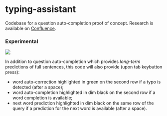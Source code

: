 # typing-assistant
Codebase for a question auto-completion proof of concept.
Research is available on [Confluence](https://igenius.atlassian.net/wiki/spaces/CF/pages/1919025801/Question+auto-completion+Research).

### Experimental
![](demo.gif)

In addition to question auto-completion which provides _long-term_ predictions of full sentences, this code will also provide (upon tab keybutton press):
- word auto-correction highlighted in green on the second row if a typo is detected (after a space);
- word auto-completion highlighted in dim black on the second row if a word completion is available;
- next word prediction highlighted in dim black on the same row of the query if a prediction for the next word is available (after a space).
